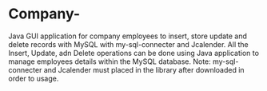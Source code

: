 # Company-
Java GUI application for company employees to insert, store update and delete records with MySQL with my-sql-connecter and Jcalender.
All the Insert, Update, adn Delete operations can be done using Java application to manage employees details within the MySQL database. 
Note: my-sql-connecter and Jcalender must placed in the library after downloaded in order to usage.
